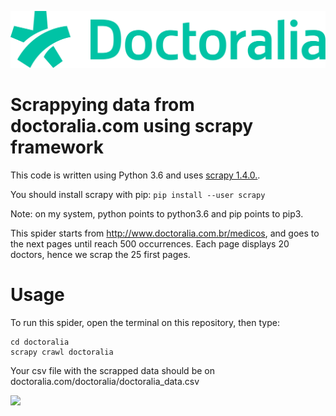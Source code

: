 ![](doctoralia_logo.png)
# Scrappying data from doctoralia.com using scrapy framework

This code is written using Python 3.6 and uses [scrapy 1.4.0.](https://scrapy.org/).

You should install scrapy with pip:
```pip install --user scrapy```

Note: on my system, python points to python3.6 and pip points to pip3.

This spider starts from http://www.doctoralia.com.br/medicos, and goes to the next pages until reach 500 occurrences. Each page displays 20 doctors, hence we scrap the 25 first pages.

# Usage
To run this spider, open the terminal on this repository, then type:
```
cd doctoralia
scrapy crawl doctoralia
```

Your csv file with the scrapped data should be on doctoralia.com/doctoralia/doctoralia_data.csv

![](Scrapy-Logo-Horizontal.png)
